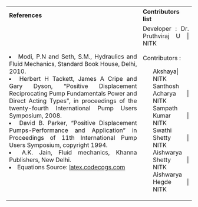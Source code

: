 <table style="text-align:justify;">
  <tr>
    <th>References</th>
    <th>Contributors list</th>
  </tr>
  <tr>
    <td>
    <li>Modi, P.N and Seth, S.M., Hydraulics and Fluid Mechanics, Standard Book House, Delhi, 2010.</li>
    <li>Herbert H Tackett, James A Cripe and Gary Dyson, “Positive Displacement Reciprocating Pump Fundamentals Power and Direct Acting Types”, in proceedings of the twenty-fourth International Pump Users Symposium, 2008.</li>
    <li>David B. Parker, “Positive Displacement Pumps-Performance and Application” in Proceedings of 11th International Pump Users Symposium, copyright 1994.</li>
    <li>A.K. Jain, Fluid mechanics, Khanna Publishers, New Delhi.</li>
    <li>Equations Source: <a href="http://latex.codecogs.com/">latex.codecogs.com</a></li>
   </td>
    <td>Developer : Dr. Pruthviraj U | NITK</br></br>
    Contributors :
    <ul style="list-style-type: none;">
    <li>Akshaya| NITK</li>
    <li>Santhosh Acharya | NITK</li>
    <li>Sampath Kumar | NITK</li>
    <li>Swathi Shetty | NITK</li>
    <li>Aishwarya Shetty | NITK</li>
    <li>Aishwarya Hegde | NITK</li>
     </ul></td>
  </tr>
</table>
 
 



